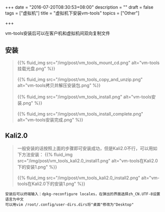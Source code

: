 +++
date = "2016-07-20T08:30:53+08:00"
description = ""
draft = false
tags = ["虚拟机"]
title = "虚拟机下安装vm-tools"
topics = ["Other"]

+++

vm-tools安装后可以在客户机和虚拟机间双向复制文件
## 安装
> {{% fluid_img src="/img/post/vm_tools_mount_cd.png" alt="vm-tools挂载光盘.png" %}}
<br /><br />
> {{% fluid_img src="/img/post/vm_tools_copy_and_unzip.png" alt="vm-tools拷贝并解压安装包.png" %}}
<br /><br />
> {{% fluid_img src="/img/post/vm_tools_install.png" alt="vm-tools安装.png" %}}
<br /><br />
> {{% fluid_img src="/img/post/vm_tools_install_complete.png" alt="vm-tools安装完成.png" %}}

## Kali2.0
> 一般安装的话按照上面的步骤即可安装成功，但是Kali2.0不行，可以用如下方法安装：
> {{% fluid_img src="/img/post/vm_tools_kali2.0_install1.png" alt="vm-tools在Kali2.0下的安装1.png" %}}
<br /><br />
> {{% fluid_img src="/img/post/vm_tools_kali2.0_install2.png" alt="vm-tools在Kali2.0下的安装1.png" %}}
```
安装后可以终端输入：dpkg-reconfigure locales，在弹出的界面选择zh_CN.UTF-8设置语言为中文
可以用vim /root/.config/user-dirs.dirs将"桌面"修改为"Desktop"
```